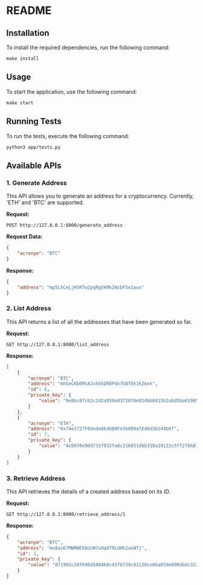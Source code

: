 # README

## Installation

To install the required dependencies, run the following command:

```
make install
```

## Usage

To start the application, use the following command:

```
make start
```

## Running Tests

To run the tests, execute the following command:

```
python3 app/tests.py
```

## Available APIs

### 1. Generate Address

This API allows you to generate an address for a cryptocurrency. Currently, 'ETH' and 'BTC' are supported.

**Request:**

```
POST http://127.0.0.1:8000/generate_address
```

**Request Data:**

```json
{
    "acronym": "BTC"
}
```

**Response:**

```json
{
    "address": "mp5LhCeLjHSRTw2pqRgVkMk2WzbF5e1aux"
}
```

### 2. List Address

This API returns a list of all the addresses that have been generated so far.

**Request:**

```
GET http://127.0.0.1:8000/list_address
```

**Response:**

```json
[
    {
        "acronym": "BTC",
        "address": "mhSeCKbEMsAJxkbSDR8Pdx7GQfEK16Zmxk",
        "id": 6,
        "private_key": {
            "value": "9e8bc8fcb2c1d2a550e83720f0e814bb8415b2abd5ba61905216c791499179c4"
        }
    },
    {
        "acronym": "ETH",
        "address": "0x74e1727F84ede0E46B0Fe3b899a7E46d36244b6f",
        "id": 7,
        "private_key": {
            "value": "4c0970e90d731f032fa8c216851d0b318a29122c5ff27b60119108d287300858"
        }
    }
]
```

### 3. Retrieve Address

This API retrieves the details of a created address based on its ID.

**Request:**

```
GET http://127.0.0.1:8000/retrieve_address/1
```

**Response:**

```json
{
    "acronym": "BTC",
    "address": "mo8asK7MWMWE6bUzW7w9q4T9LdHh2aoNTj",
    "id": 1,
    "private_key": {
        "value": "871902c28f69845884b0c41f0739c82120ce06a859e890dbdc323c716941b817"
    }
}
```
